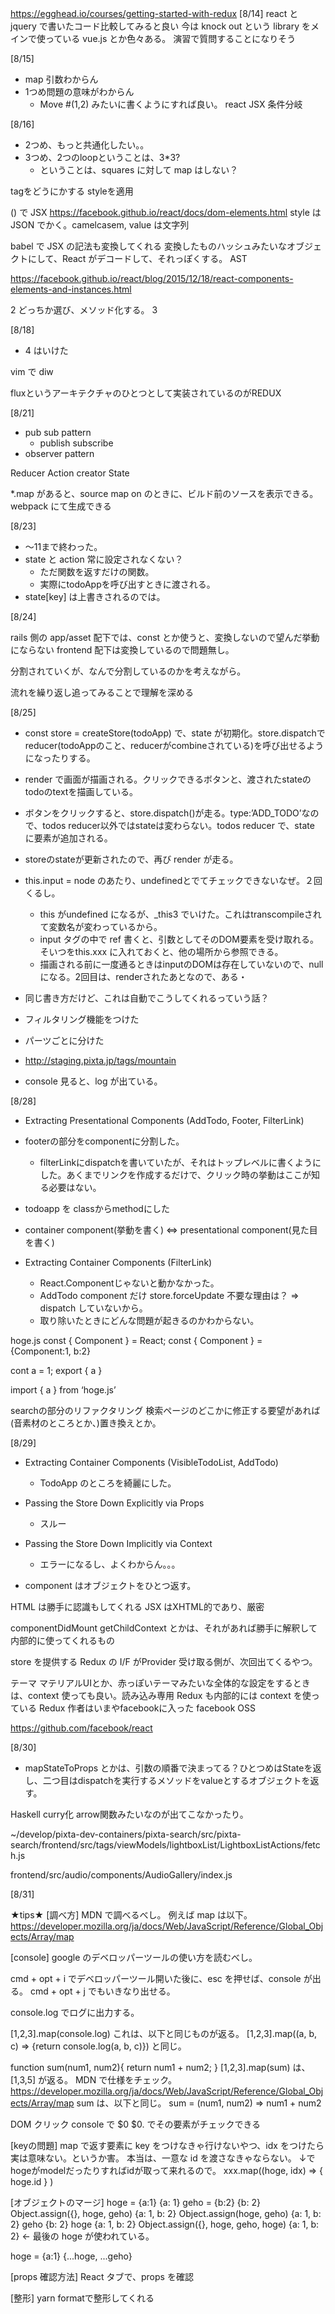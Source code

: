 https://egghead.io/courses/getting-started-with-redux
[8/14]
react と jquery で書いたコード比較してみると良い
今は knock out という library をメインで使っている
  vue.js とか色々ある。
演習で質問することになりそう

[8/15]
* map 引数わからん
* 1つめ問題の意味がわからん
  * Move #(1,2) みたいに書くようにすれば良い。
react JSX 条件分岐


[8/16]
* 2つめ、もっと共通化したい。。
* 3つめ、2つのloopということは、3*3?
  * ということは、squares に対して map はしない？




tagをどうにかする
styleを適用


() で JSX
https://facebook.github.io/react/docs/dom-elements.html
style は JSON でかく。camelcasem, value は文字列

babel で JSX の記法も変換してくれる
変換したものハッシュみたいなオブジェクトにして、React がデコードして、それっぽくする。
AST


https://facebook.github.io/react/blog/2015/12/18/react-components-elements-and-instances.html

2 どっちか選び、メソッド化する。
3 




[8/18]
* 4 はいけた

vim で diw

fluxというアーキテクチャのひとつとして実装されているのがREDUX


[8/21]
* pub sub pattern
  * publish subscribe
* observer pattern

Reducer
Action creator
State

*.map があると、source map on のときに、ビルド前のソースを表示できる。webpack にて生成できる



[8/23]
* 〜11まで終わった。
* state と action 常に設定されなくない？
  * ただ関数を返すだけの関数。
  * 実際にtodoAppを呼び出すときに渡される。
* state[key] は上書きされるのでは。

[8/24]



rails 側の app/asset 配下では、const とか使うと、変換しないので望んだ挙動にならない
frontend 配下は変換しているので問題無し。

分割されていくが、なんで分割しているのかを考えながら。

流れを繰り返し追ってみることで理解を深める



[8/25]
* const store = createStore(todoApp) で、state が初期化。store.dispatchでreducer(todoAppのこと、reducerがcombineされている)を呼び出せるようになったりする。
* render で画面が描画される。クリックできるボタンと、渡されたstateのtodoのtextを描画している。
* ボタンをクリックすると、store.dispatch()が走る。type:’ADD_TODO’なので、todos reducer以外ではstateは変わらない。todos reducer で、state に要素が追加される。
* storeのstateが更新されたので、再び render が走る。

* this.input = node のあたり、undefinedとでてチェックできないなぜ。２回くるし。
  * this がundefined になるが、_this3 でいけた。これはtranscompileされて変数名が変わっているから。
  * input タグの中で ref 書くと、引数としてそのDOM要素を受け取れる。そいつをthis.xxx に入れておくと、他の場所から参照できる。
  * 描画される前に一度通るときはinputのDOMは存在していないので、nullになる。2回目は、renderされたあとなので、ある・
* 同じ書き方だけど、これは自動でこうしてくれるっていう話？


* フィルタリング機能をつけた
* パーツごとに分けた


* http://staging.pixta.jp/tags/mountain
* console 見ると、log が出ている。


[8/28]
* Extracting Presentational Components (AddTodo, Footer, FilterLink)
* footerの部分をcomponentに分割した。
  * filterLinkにdispatchを書いていたが、それはトップレベルに書くようにした。あくまでリンクを作成するだけで、クリック時の挙動はここが知る必要はない。
* todoapp を classからmethodにした

* container component(挙動を書く) <=> presentational component(見た目を書く)

* Extracting Container Components (FilterLink)
  * React.Componentじゃないと動かなかった。
  * AddTodo component だけ store.forceUpdate 不要な理由は？ => dispatch していないから。
  * 取り除いたときにどんな問題が起きるのかわからない。

hoge.js
const { Component } = React;
const { Component } = {Component:1, b:2}

cont a = 1;
export { a }

import { a } from ‘hoge.js’



searchの部分のリファクタリング
検索ページのどこかに修正する要望があれば
(音素材のところとか、)置き換えとか。



[8/29]
* Extracting Container Components (VisibleTodoList, AddTodo)
  * TodoApp のところを綺麗にした。
* Passing the Store Down Explicitly via Props
  * スルー
* Passing the Store Down Implicitly via Context
  * エラーになるし、よくわからん。。。





* component はオブジェクトをひとつ返す。


HTML は勝手に認識もしてくれる
JSX はXHTML的であり、厳密
<TodoApp />
<TodoApp>  </TodoApp>


componentDidMount
getChildContext
とかは、それがあれば勝手に解釈して内部的に使ってくれるもの

store を提供する Redux の I/F がProvider
受け取る側が、次回出てくるやつ。


テーマ
マテリアルUIとか、赤っぽいテーマみたいな全体的な設定をするときは、context 使っても良い。読み込み専用
Redux も内部的には context を使っている
Redux 作者はいまやfacebookに入った
facebook OSS

https://github.com/facebook/react


[8/30]
* mapStateToProps とかは、引数の順番で決まってる？ひとつめはStateを返し、二つ目はdispatchを実行するメソッドをvalueとするオブジェクトを返す。

Haskell
curry化 arrow関数みたいなのが出てこなかったり。


~/develop/pixta-dev-containers/pixta-search/src/pixta-search/frontend/src/tags/viewModels/lightboxList/LightboxListActions/fetch.js


frontend/src/audio/components/AudioGallery/index.js





[8/31]









★tips★
[調べ方]
MDN で調べるべし。
例えば map は以下。
https://developer.mozilla.org/ja/docs/Web/JavaScript/Reference/Global_Objects/Array/map


[console]
google のデベロッパーツールの使い方を読むべし。

cmd + opt + i でデベロッパーツール開いた後に、esc を押せば、console が出る。
cmd + opt + j でもいきなり出せる。

console.log でログに出力する。

[1,2,3].map(console.log)
これは、以下と同じものが返る。
[1,2,3].map((a, b, c) => {return console.log(a, b, c)})
と同じ。

function sum(num1, num2){
    return num1 + num2;
}
[1,2,3].map(sum)
は、[1,3,5] が返る。
MDN で仕様をチェック。
https://developer.mozilla.org/ja/docs/Web/JavaScript/Reference/Global_Objects/Array/map
sum は、以下と同じ。
sum = (num1, num2) => num1 + num2

DOM クリック
console で $0
$0. でその要素がチェックできる

[keyの問題]
map で返す要素に key をつけなきゃ行けないやつ、idx をつけたら実は意味ない。というか害。
本当は、一意な id を渡さなきゃならない。
↓でhogeがmodelだったりすればidが取って来れるので。
xxx.map((hoge, idx) => { hoge.id } )

[オブジェクトのマージ]
hoge = {a:1}
{a: 1}
geho = {b:2}
{b: 2}
Object.assign({}, hoge, geho)
{a: 1, b: 2}
Object.assign(hoge, geho)
{a: 1, b: 2}
geho
{b: 2}
hoge
{a: 1, b: 2}
Object.assign({}, hoge, geho, hoge)
{a: 1, b: 2} <- 最後の hoge が使われている。

hoge = {a:1}
{...hoge, ...geho}



[props 確認方法]
React タブで、props を確認


[整形]
yarn formatで整形してくれる



